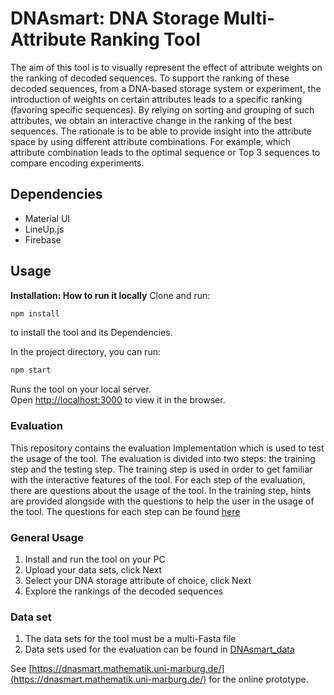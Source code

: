 # DNAsmart: DNA Storage Multi-Attribute Ranking Tool

The aim of this tool is to visually represent the effect of attribute weights on the ranking of decoded sequences. To support the ranking of these decoded sequences, from a DNA-based storage system or experiment, the introduction of weights on certain attributes leads to a specific ranking (favoring specific sequences). By relying on sorting and grouping of such attributes, we obtain an interactive change in the ranking of the best sequences. The rationale is to be able to provide insight into the attribute space by using different attribute combinations. For example, which attribute combination leads to the optimal sequence or Top 3 sequences to compare encoding experiments.

## Dependencies

* Material UI
* LineUp.js
* Firebase

## Usage
**Installation: How to run it locally**
Clone and run:

```bash
npm install
```
to install the tool and its Dependencies.

In the project directory, you can run:

```bash
npm start
```
Runs the tool on your local server.\
Open [http://localhost:3000](http://localhost:3000) to view it in the browser.

### Evaluation 
This repository contains the evaluation Implementation which is used to test the usage of the tool. The evaluation is divided into two steps: the training step and the testing step. The training step is used in order to get familiar with the interactive features of the tool. For each step of the evaluation, there are questions about the usage of the tool. In the training step, hints are provided alongside with the questions to help the user in the usage of the tool. The questions for each step can be found [here](https://github.com/Sombiri/DNAsmart/tree/Evaluate/src/evaluation_question)

### General Usage
1. Install and run the tool on your PC
2. Upload your data sets, click Next
3. Select your DNA storage attribute of choice, click Next
4. Explore the rankings of the decoded sequences

### Data set
1. The data sets for the tool must be a multi-Fasta file
2. Data sets used for the evaluation can be found in [DNAsmart_data](https://github.com/Sombiri/DNAsmart/tree/develop/src/DNAsmart_data) 

See [https://dnasmart.mathematik.uni-marburg.de/](https://dnasmart.mathematik.uni-marburg.de/) for the online prototype.






